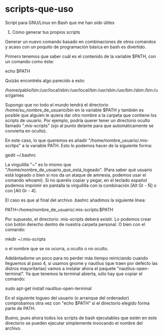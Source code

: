 # scripts-que-uso
Script para GNU/Linux en Bash que me han sido útiles

1. Cómo generar tus propios scripts

Generar un nuevo comando basado en combinaciones de otros comandos y acaso con un poquito de programación básica en bash es divertido.

Primero tenemos que saber cuál es el contenido de la variable $PATH, con un comando como éste:

echo $PATH

Quizás encontréis algo parecido a esto:

/home/pablo/bin:/usr/local/sbin:/usr/local/bin:/usr/sbin:/usr/bin:/sbin:/bin:/usr/games

Supongo que no todo el mundo tendrá el directorio /home/su_nombre_de_usuario/bin en la variable $PATH y también es posible que alguien le quiera dar otro nombre a la carpeta que contiene los scripts de usuario. Por ejemplo, podría querer tener un directorio oculto llamado ".mis-scripts" (ojo al punto delante para que automáticamente se convierta en oculto).

En este caso, lo que queremos es añadir "/home/nombre_usuario/.mis-scritps" a la variable PATH. Esto lo podemos hacer de la siguiente forma:

gedit ~/.bashrc

La virguililla "~" es lo mismo que "/home/nombre_de_usuario_que_está_logeado". (Para saber qué usuario está logeado o bien si nos da un ataque de amnesia, podemos usar el comando whoami). Si no queréis copiar y pegar, en el teclado español podemos imprimir en pantalla la virguililla con la combinación [Alt Gr - Ñ] o con [Alt Gr - 4].

El caso es que al final del archivo .bashrc añadimos la siguiente línea:

PATH=/home/nombre_de_usuario/.mis-scripts:$PATH

Por supuesto, el directorio .mis-scripts deberá existir. Lo podemos crear con botón derecho dentro de nuestra carpeta personal. O bien con el comando:

mkdir ~/.mis-scripts

o el nombre que se os ocurra, u oculto o no oculto.

Adelántadome un poco para no perder más tiempo reiniciando cuando lleguemos al paso 4, si usamos gnome y nautilus (que traen por defecto las distros mayoritarias) vamos a instalar ahora el paquete "nautilus-open-terminal". Ya que tenemos la terminal abierta, sólo hay que copiar el comando:

sudo apt-get install nautilus-open-terminal

En el siguiente logueo del usuario (o arranque del ordenador) comprobamos otra vez con "echo $PATH" si el directorio elegido forma parte de PATH.

Bueno, pues ahora todos los scripts de bash ejecutables que estén en este directorio se pueden ejecutar simplemente invocando el nombre del archivo.

